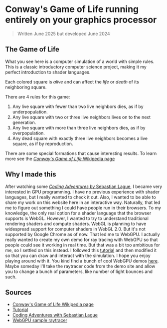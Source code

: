 # Conway's Game of Life running entirely on your graphics processor
> Written June 2025 but developed June 2024

## The Game of Life
What you see here is a computer simulation of a world with simple rules.
This is a classic introductory computer science project, making it my perfect introduction to shader languages.

Each colored square is _alive_ and can affect the _life_ or _death_ of its neighboring square.

There are 4 rules for this game:
1. Any live square with fewer than two live neighbors dies, as if by underpopulation.
2. Any live square with two or three live neighbors lives on to the next generation.
3. Any live square with more than three live neighbors dies, as if by overpopulation.
4. Any dead square with exactly three live neighbors becomes a live square, as if by reproduction.

There are some special formations that cause interesting results.
To learn more see the [_Conway's Game of Life_ Wikipedia page](https://en.wikipedia.org/wiki/Conway%27s_Game_of_Life)

## Why I made this
After watching some [_Coding Adventures_ by Sebastian Lague](https://youtu.be/Qz0KTGYJtUk?si=tYpJ8wc-RXDjGwWQ), I became very interested in GPU programming.
I have no previous experience with shader languages, but I really wanted to check it out.
Also, I wanted to be able to share my work on this website here in an interactive way. 
Naturally, that led me to figure out something I could have people run in their browsers.
To my knowledge, the only real option for a shader language that the browser supports is WebGL.
However, I wanted to try to understand traditional rendering shaders and compute shaders.
WebGL is planning to have widespread support for computer shaders in WebGL 2.0.
But it's not supported by Google Chrome as of now.
That led me to WebGPU.
I actually really wanted to create my own demo for ray tracing with WebGPU so that people could see it working in real time.
But that was a bit too ambitious for me, so I settled on this instead.
I followed this [tutorial](https://codelabs.developers.google.com/your-first-webgpu-app#2) and then modified it so that you can draw and interact with the simulation.
I hope you enjoy playing around with it.
You kind find a bunch of cool WebGPU demos [here](https://webgpu.github.io/webgpu-samples/?sample=cornell#main.ts).
Maybe someday I'll take the raytracer code from the demo site and allow you to change a bunch of parameters, like number of light bounces and such.

## Sources
* [Conway's Game of Life Wikipedia page](https://en.wikipedia.org/wiki/Conway%27s_Game_of_Life)
* [Tutorial](https://codelabs.developers.google.com/your-first-webgpu-app#2)
* [Coding Adventures with Sebastian Lague](https://youtu.be/Qz0KTGYJtUk?si=tYpJ8wc-RXDjGwWQ)
* [WebGPU sample raytracer](https://webgpu.github.io/webgpu-samples/?sample=cornell#main.ts)

